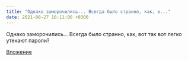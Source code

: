```yaml
---
title: "Однако заморочились... Всегда было странно, как, в..."
date: 2021-08-27 16:11:00 +0300
---
```


Однако заморочились... Всегда было странно, как, вот так вот легко утекают пароли?

[Вложение](/assets/vk_photos/3/ODTdnxkVRHo.jpg)
